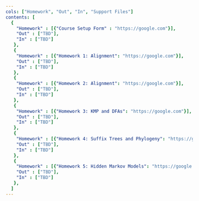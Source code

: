 ```yaml
---
cols: ["Homework", "Out", "In", "Support Files"]
contents: [
  {
    "Homework" : [{"Course Setup Form" : "https://google.com"}],
    "Out" : ["TBD"],
    "In" : ["TBD"]
   },
   {
    "Homework" : [{"Homework 1: Alignment": "https://google.com"}],
    "Out" : ["TBD"],
    "In" : ["TBD"]
   },
   {
    "Homework" : [{"Homework 2: Alignment": "https://google.com"}],
    "Out" : ["TBD"],
    "In" : ["TBD"]
   },
   {
    "Homework" : [{"Homework 3: KMP and DFAs": "https://google.com"}],
    "Out" : ["TBD"],
    "In" : ["TBD"]
   },
   {
    "Homework" : [{"Homework 4: Suffix Trees and Phylogeny": "https://google.com"}],
    "Out" : ["TBD"],
    "In" : ["TBD"]
   },
   {
    "Homework" : [{"Homework 5: Hidden Markov Models": "https://google.com"}],
    "Out" : ["TBD"],
    "In" : ["TBD"]
   },
  ]
---
```

